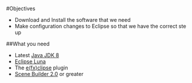 #Objectives

- Download and Install the software that we need
- Make configuration changes to Eclipse so that we have the correct ste up

##What you need
- Latest [Java JDK 8](http://www.oracle.com/technetwork/java/javase/downloads/index.html)
- [Eclipse Luna](https://eclipse.org/downloads/packages/eclipse-ide-java-developers/lunasr1a)
- The [e(fx)clipse](http://efxclipse.bestsolution.at/install.html#all-in-one) plugin 
- [Scene Builder 2.0](http://www.oracle.com/technetwork/java/javase/downloads/javafxscenebuilder-info-2157684.html) or greater




